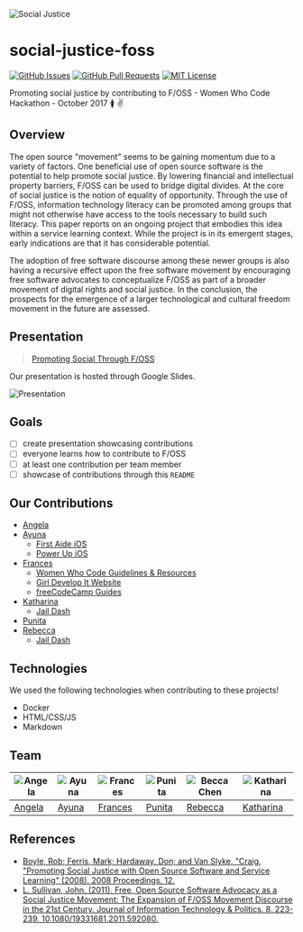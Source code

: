 ![Social Justice](http://bknation.org/wp-content/uploads/2015/01/bknation_social-justice-fist.jpg.png)

# social-justice-foss

[![GitHub Issues](https://img.shields.io/github/issues/fvcproductions/social-justice-foss.svg?style=flat-square)](https://github.com/fvcproductions/social-justice-foss/issues) [![GitHub Pull Requests](https://img.shields.io/github/issues-pr/fvcproductions/social-justice-foss.svg?style=flat-square)](https://github.com/fvcproductions/social-justice-foss/pulls) [![MIT License](https://img.shields.io/github/license/fvcproductions/social-justice-foss.svg?style=flat-square)](http://badges.mit-license.org)

Promoting social justice by contributing to F/OSS - Women Who Code Hackathon - October 2017 🚺 ✌️

## Overview

The open source "movement" seems to be gaining momentum due to a variety of factors. One beneficial use of open source software is the potential to help promote social justice. By lowering financial and intellectual property barriers, F/OSS can be used to bridge digital divides. At the core of social justice is the notion of equality of opportunity. Through the use of F/OSS, information technology literacy can be promoted among groups that might not otherwise have access to the tools necessary to build such literacy. This paper reports on an ongoing project that embodies this idea within a service learning context. While the project is in its emergent stages, early indications are that it has considerable potential.

The adoption of free software discourse among these newer groups is also having a recursive effect upon the free software movement by encouraging free software advocates to conceptualize F/OSS as part of a broader movement of digital rights and social justice. In the conclusion, the prospects for the emergence of a larger technological and cultural freedom movement in the future are assessed.

## Presentation

> [Promoting Social Through F/OSS](https://docs.google.com/presentation/d/e/2PACX-1vQbviHmDRcZ3eX1mw585warAYuKhhpHjJ1Leg789e-mZA4Dr7mT16HNazYXgoncW1G51qThaNbLfY1L/pub?start=true&loop=false&delayms=3000)

Our presentation is hosted through Google Slides.

![Presentation](https://i.imgur.com/9J0ruGc.png)

## Goals

- [ ] create presentation showcasing contributions
- [ ] everyone learns how to contribute to F/OSS
- [ ] at least one contribution per team member
- [ ] showcase of contributions through this `README`

## Our Contributions

- [Angela](https://github.com/bjyanj)
- [Ayuna](https://github.com/ayunav)
  - [First Aide iOS](https://github.com/systers/FirstAide-iOS)
  - [Power Up iOS](https://github.com/systers/powerup-iOS)
- [Frances](https://github.com/fvcproductions)
  - [Women Who Code Guidelines & Resources](https://github.com/WomenWhoCode/guidelines-resources)
  - [Girl Develop It Website](https://github.com/girldevelopit/gdi-website)
  - [freeCodeCamp Guides](https://github.com/freeCodeCamp/guides#article-style-guide)
- [Katharina](https://github.com/roesler-stan)
  - [Jail Dash](https://github.com/codeforamerica/jail-dash)
- [Punita](https://github.com/palomagirl)
- [Rebecca](https://github.com/flyylikeaduck)
  - [Jail Dash](https://github.com/codeforamerica/jail-dash)

## Technologies

We used the following technologies when contributing to these projects!

- Docker
- HTML/CSS/JS
- Markdown

## Team

![Angela](https://avatars2.githubusercontent.com/u/32986369?s=460&v=4) | ![Ayuna](https://avatars0.githubusercontent.com/u/12476189?s=460&v=4) | ![Frances](https://avatars0.githubusercontent.com/u/4284691?s=460&v=4) | ![Punita](https://avatars0.githubusercontent.com/u/8722679?s=460&v=4) | ![Becca Chen](https://avatars2.githubusercontent.com/u/25538546?s=460&v=4) | ![Katharina](https://avatars2.githubusercontent.com/u/9511490?s=460&v=4) |
| ------------- | ------------- | ------------- | ------------- | ------------- | ------------- |
| [Angela](https://github.com/bjyanj) | [Ayuna](https://github.com/ayunav) | [Frances](https://github.com/fvcproductions) | [Punita](https://github.com/palomagirl) | [Rebecca](https://github.com/flyylikeaduck) | [Katharina](https://github.com/roesler-stan) |

## References

- [Boyle, Rob; Ferris, Mark; Hardaway, Don; and Van Slyke, "Craig, "Promoting Social Justice with Open Source Software and Service Learning" (2008). 2008 Proceedings. 12.](https://aisel.aisnet.org/siged2008/12 )
- [L. Sullivan, John. (2011). Free, Open Source Software Advocacy as a Social Justice Movement: The Expansion of F/OSS Movement Discourse in the 21st Century. Journal of Information Technology & Politics. 8. 223-239. 10.1080/19331681.2011.592080.](https://www.researchgate.net/publication/233173457_Free_Open_Source_Software_Advocacy_as_a_Social_Justice_Movement_The_Expansion_of_FOSS_Movement_Discourse_in_the_21st_Century)